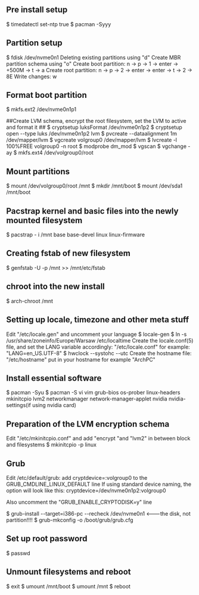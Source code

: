## Pre install setup ##
$ timedatectl set-ntp true
$ pacman -Syyy

## Partition setup ##
$ fdisk /dev/nvme0n1
Deleting existing partitions using "d"
Create MBR partition schema using "o"
Create boot partition:
n -> p -> 1 -> enter -> +500M -> t -> a
Create root partition:
n -> p -> 2 -> enter -> enter -> t -> 2 -> 8E
Write changes:
w

## Format boot partition ##
$ mkfs.ext2 /dev/nvme0n1p1

##Create LVM schema, encrypt the root filesystem, set the LVM to active and format it ##
$ cryptsetup luksFormat /dev/nvme0n1p2
$ cryptsetup open --type luks /dev/nvme0n1p2 lvm
$ pvcreate --dataalignment 1m /dev/mapper/lvm
$ vgcreate volgroup0 /dev/mapper/lvm
$ lvcreate -l 100%FREE volgroup0 -n root
$ modprobe dm_mod
$ vgscan
$ vgchange -ay
$ mkfs.ext4 /dev/volgroup0/root

## Mount partitions ##
$ mount /dev/volgroup0/root /mnt
$ mkdir /mnt/boot
$ mount /dev/sda1 /mnt/boot 

## Pacstrap kernel and basic files into the newly mounted filesystem ##
$ pacstrap - i /mnt base base-devel linux linux-firmware

## Creating fstab of new filesystem ##
$ genfstab -U -p /mnt >> /mnt/etc/fstab

## chroot into the new install ##
$ arch-chroot /mnt

## Setting up locale, timezone and other meta stuff ##
Edit "/etc/locale.gen" and uncomment your language
$ locale-gen
$ ln -s /usr/share/zoneinfo/Europe/Warsaw /etc/localtime
Create the locale.conf(5) file, and set the LANG variable accordingly: "/etc/locale.conf" for example: "LANG=en_US.UTF-8"
$ hwclock --systohc --utc
Create the hostname file: "/etc/hostname" put in your hostname for example "ArchPC"

## Install essential software ##
$ pacman -Syu
$ pacman -S vi vim grub-bios os-prober linux-headers mkinitcpio lvm2 networkmanager network-manager-applet nvidia nvidia-settings(if using nvidia card)

## Preparation of the LVM encryption schema ##
Edit "/etc/mkinitcpio.conf" and add "encrypt "and "lvm2" in between block and filesystems
$ mkinitcpio -p linux

## Grub ##

Edit /etc/default/grub: 
add cryptdevice=<PARTUUID>:volgroup0 to the GRUB_CMDLINE_LINUX_DEFAULT line If using standard device naming, the option will look like this: cryptdevice=/dev/nvme0n1p2:volgroup0

Also uncomment the "GRUB_ENABLE_CRYPTODISK=y" line

$ grub-install --target=i386-pc --recheck /dev/nvme0n1 <---the disk, not partition!!!!
$ grub-mkconfig -o /boot/grub/grub.cfg

## Set up root password ##
$ passwd

## Unmount filesystems and reboot ##
$ exit
$ umount /mnt/boot
$ umount /mnt
$ reboot 
